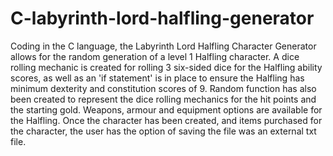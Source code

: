 # C-labyrinth-lord-halfling-generator
Coding in the C language, the Labyrinth Lord Halfling Character Generator allows for the random generation of a level 1 Halfling character. A dice rolling mechanic is created for rolling 3 six-sided dice for the Halfling ability scores, as well as an 'if statement' is in place to ensure the Halfling has minimum dexterity and constitution scores of 9. Random function has also been created to represent the dice rolling mechanics for the hit points and the starting gold. Weapons, armour and equipment options are available for the Halfling. Once the character has been created, and items purchased for the character, the user has the option of saving the file was an external txt file.

